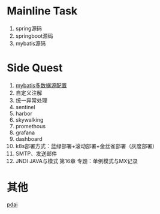 # Mainline Task
1. spring源码
2. springboot源码
3. mybatis源码


# Side Quest
1. [mybatis多数据源配置](springBoot/%E5%A4%9A%E6%95%B0%E6%8D%AE%E6%BA%90%E9%85%8D%E7%BD%AE.md)
2. 自定义注解
3. 统一异常处理
4. sentinel
5. harbor
6. skywalking
7. promethous
8. grafana
9. dashboard
10. k8s部署方式：蓝绿部署+滚动部署+金丝雀部署（灰度部署）
11. SMTP、发送邮件
12. JNDI JAVA与模式 第16章 专题：单例模式与MX记录



# 其他
[pdai](https://www.pdai.tech/)
